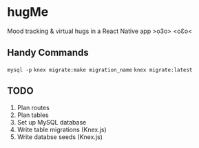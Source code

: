 # hugMe

Mood tracking & virtual hugs in a React Native app
\>o3o> <oƐo<

## Handy Commands
`mysql -p`
`knex migrate:make migration_name`
`knex migrate:latest`

## TODO

1. Plan routes
1. Plan tables
1. Set up MySQL database
1. Write table migrations (Knex.js)
1. Write databse seeds (Knex.js)

